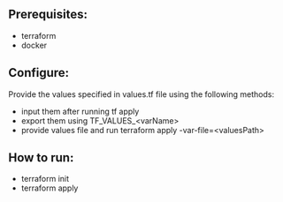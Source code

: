 ## Prerequisites:
- terraform
- docker

## Configure:
Provide the values specified in values.tf file using the following methods:
- input them after running tf apply
- export them using TF_VALUES_\<varName>
- provide values file and run terraform apply -var-file=\<valuesPath>

## How to run:
- terraform init
- terraform apply